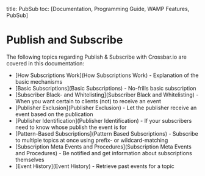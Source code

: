 title: PubSub
toc: [Documentation, Programming Guide, WAMP Features, PubSub]

# Publish and Subscribe

The following topics regarding Publish & Subscribe with Crossbar.io are covered in this documentation:

+ [How Subscriptions Work](How Subscriptions Work) - Explanation of the basic mechanisms
+ [Basic Subscriptions](Basic Subscriptions) - No-frills basic subscription
+ [Subscriber Black- and Whitelisting](Subscriber Black and Whitelisting) - When you want certain to clients (not) to receive an event
+ [Publisher Exclusion](Publisher Exclusion) - Let the publisher receive an event based on the publication
+ [Publisher Identification](Publisher Identification) - If your subscribers need to know whose publish the event is for
+ [Pattern-Based Subscriptions](Pattern Based Subscriptions) - Subscribe to multiple topics at once using prefix- or wildcard-matching
+ [Subscription Meta Events and Procedures](Subscription Meta Events and Procedures) - Be notified and get information about subscriptions themselves
+ [Event History](Event History) - Retrieve past events for a topic